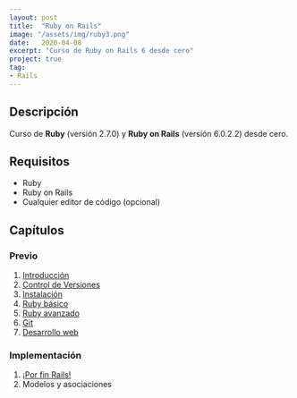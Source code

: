 ```yaml
---
layout: post
title:  "Ruby on Rails"
image: "/assets/img/ruby3.png"
date:   2020-04-08
excerpt: "Curso de Ruby on Rails 6 desde cero"
project: true
tag:
- Rails
---
```


## Descripción

Curso de **Ruby** (versión 2.7.0) y **Ruby on Rails** (versión 6.0.2.2) desde cero.

## Requisitos

* Ruby
* Ruby on Rails
* Cualquier editor de código (opcional)

## Capítulos

### Previo

1. [Introducción](https://nisoto.github.io/rails-i-introduccion/)
2. [Control de Versiones](https://nisoto.github.io/rails-ii-control-de-versiones/)
3. [Instalación](https://nisoto.github.io/rails-iii-instalacion/)
4. [Ruby básico](https://nisoto.github.io/rails-iv-ruby-basico/)
5. [Ruby avanzado](https://nisoto.github.io/rails-v-ruby-avanzado/)
6. [Git](https://nisoto.github.io/rails-vi-git-en-detalle/)
7. [Desarrollo web](https://nisoto.github.io/rails-vii-desarrollo-web/)

### Implementación

1. [¡Por fin Rails!](https://nisoto.github.io/rails-viii-ruby-on-rails/)
2. Modelos y asociaciones
